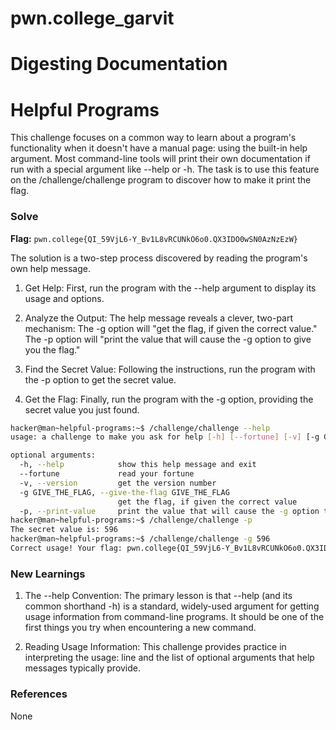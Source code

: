 # pwn.college_garvit
# Digesting Documentation

# Helpful Programs
This challenge focuses on a common way to learn about a program's functionality when it doesn't have a manual page: using the built-in help argument. Most command-line tools will print their own documentation if run with a special argument like --help or -h. The task is to use this feature on the /challenge/challenge program to discover how to make it print the flag.

### Solve
**Flag:** `pwn.college{QI_59VjL6-Y_Bv1L8vRCUNkO6o0.QX3IDO0wSN0AzNzEzW}`

The solution is a two-step process discovered by reading the program's own help message.

1. Get Help: First, run the program with the --help argument to display its usage and options.

2. Analyze the Output: The help message reveals a clever, two-part mechanism:
The -g option will "get the flag, if given the correct value."
The -p option will "print the value that will cause the -g option to give you the flag."

3. Find the Secret Value: Following the instructions, run the program with the -p option to get the secret value.

4. Get the Flag: Finally, run the program with the -g option, providing the secret value you just found.

```bash
hacker@man~helpful-programs:~$ /challenge/challenge --help
usage: a challenge to make you ask for help [-h] [--fortune] [-v] [-g GIVE_THE_FLAG] [-p]

optional arguments:
  -h, --help            show this help message and exit
  --fortune             read your fortune
  -v, --version         get the version number
  -g GIVE_THE_FLAG, --give-the-flag GIVE_THE_FLAG
                        get the flag, if given the correct value
  -p, --print-value     print the value that will cause the -g option to give you the flag
hacker@man~helpful-programs:~$ /challenge/challenge -p
The secret value is: 596
hacker@man~helpful-programs:~$ /challenge/challenge -g 596
Correct usage! Your flag: pwn.college{QI_59VjL6-Y_Bv1L8vRCUNkO6o0.QX3IDO0wSN0AzNzEzW}
```
    
### New Learnings

1. The --help Convention: The primary lesson is that --help (and its common shorthand -h) is a standard, widely-used argument for getting usage information from command-line programs. It should be one of the first things you try when encountering a new command.

2. Reading Usage Information: This challenge provides practice in interpreting the usage: line and the list of optional arguments that help messages typically provide.

### References 
None